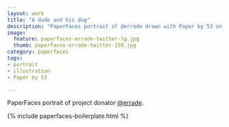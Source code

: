 ```yaml
---
layout: work
title: "A dude and his dog"
description: "PaperFaces portrait of @errade drawn with Paper by 53 on an iPad."
image: 
  feature: paperfaces-errade-twitter-lg.jpg
  thumb: paperfaces-errade-twitter-150.jpg
category: paperfaces
tags: 
- portrait
- illustration
- Paper by 53

---
```


PaperFaces portrait of project donator [@errade](http://twitter.com/errade).

{% include paperfaces-boilerplate.html %}